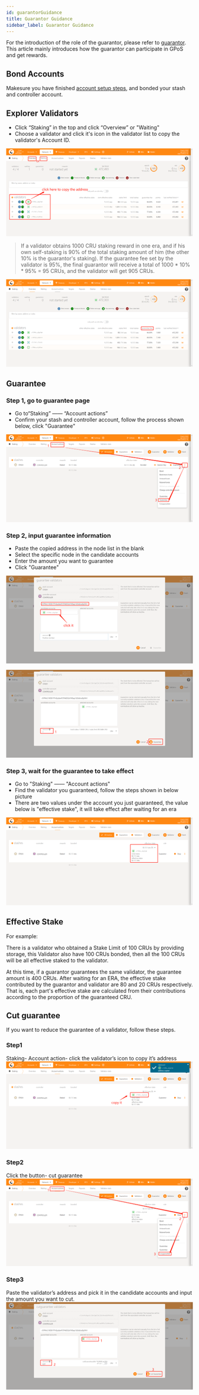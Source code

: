 ```yaml
---
id: guarantorGuidance
title: Guarantor Guidance
sidebar_label: Guarantor Guidance
---
```


For the introduction of the role of the guarantor, please refer to [guarantor](guarantor.md). This article mainly introduces how the guarantor can participate in GPoS and get rewards.

## Bond Accounts
Makesure you have finished [account setup steps](new-bond.md), and bonded your stash and controller account.

## Explorer Validators
* Click “Staking” in the top and click “Overview” or "Waiting"
* Choose a validator and click it's icon in the validator list to copy the validator's Account ID.

![gua](assets/gpos/copyaddress.png)

> If a validator obtains 1000 CRU staking reward in one era, and if his own self-staking is 90% of the total staking amount of him (the other 10% is the guarantor's staking). If the guarantee fee set by the validator is 95%, the final guarantor will receive a total of 1000 * 10% * 95% = 95 CRUs, and the validator will get 905 CRUs.

![change guaranteefee1](assets/gpos/guranteefee.png)

## Guarantee
### Step 1, go to guarantee page

* Go to“Staking” —— “Account actions”
* Confirm your stash and controller account, follow the process shown below, click "Guarantee"

![gua](assets/gpos/gurantee1.png)

### Step 2, input guarantee information


* Paste the copied address in the node list in the blank
* Select the specific node in the candidate accounts
* Enter the amount you want to guarantee
* Click "Guarantee"

![gua](assets/gpos/gurantee2.png)

![gua](assets/gpos/gurantee3.png)


### Step 3, wait for the guarantee to take effect

* Go to "Staking" —— "Account actions"
* Find the validator you guaranteed, follow the steps shown in below picture
* There are two values under the account you just guaranteed, the value below is "effective stake", it will take effect after waiting for an era

![gua](assets/gpos/effect.png)  

## Effective Stake

For example:

There is a validator who obtained a Stake Limit of 100 CRUs by providing storage, this Validator also have 100 CRUs bonded, then all the 100 CRUs will be all effective staked to the validator.

At this time, if a guarantor guarantees the same validator, the guarantee amount is 400 CRUs. After waiting for an ERA, the effective stake contributed by the guarantor and validator are 80 and 20 CRUs respectively. That is, each part's effective stake are calculated from their contributions according to the proportion of the guaranteed CRU.


## Cut guarantee

If you want to reduce the guarantee of a validator, follow these steps.

### Step1
Staking- Account action- click the validator’s icon to copy it’s address
![gua](assets/gpos/copy.png)

### Step2
Click the button- cut guarantee
![gua](assets/gpos/cut.png)

### Step3
Paste the validator’s address and pick it in the candidate accounts and input the amount you want to cut.
![gua](assets/gpos/cut1.png)

